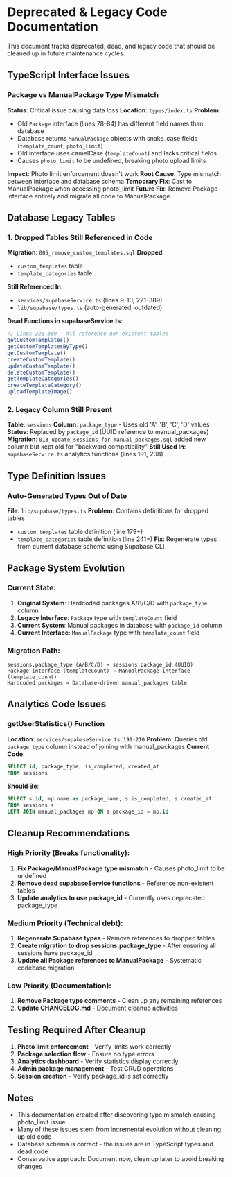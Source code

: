 # Deprecated & Legacy Code Documentation

This document tracks deprecated, dead, and legacy code that should be cleaned up in future maintenance cycles.

## TypeScript Interface Issues

### Package vs ManualPackage Type Mismatch
**Status**: Critical issue causing data loss
**Location**: `types/index.ts`
**Problem**: 
- Old `Package` interface (lines 78-84) has different field names than database
- Database returns `ManualPackage` objects with snake_case fields (`template_count`, `photo_limit`)
- Old interface uses camelCase (`templateCount`) and lacks critical fields
- Causes `photo_limit` to be undefined, breaking photo upload limits

**Impact**: Photo limit enforcement doesn't work
**Root Cause**: Type mismatch between interface and database schema
**Temporary Fix**: Cast to ManualPackage when accessing photo_limit
**Future Fix**: Remove Package interface entirely and migrate all code to ManualPackage

## Database Legacy Tables

### 1. Dropped Tables Still Referenced in Code
**Migration**: `005_remove_custom_templates.sql`
**Dropped**: 
- `custom_templates` table
- `template_categories` table

**Still Referenced In**:
- `services/supabaseService.ts` (lines 9-10, 221-389)
- `lib/supabase/types.ts` (auto-generated, outdated)

**Dead Functions in supabaseService.ts**:
```typescript
// Lines 221-389 - All reference non-existent tables
getCustomTemplates()
getCustomTemplatesByType()  
getCustomTemplate()
createCustomTemplate()
updateCustomTemplate()
deleteCustomTemplate()
getTemplateCategories()
createTemplateCategory()
uploadTemplateImage()
```

### 2. Legacy Column Still Present
**Table**: `sessions`
**Column**: `package_type` - Uses old 'A', 'B', 'C', 'D' values
**Status**: Replaced by `package_id` (UUID reference to manual_packages)
**Migration**: `013_update_sessions_for_manual_packages.sql` added new column but kept old for "backward compatibility"
**Still Used In**: `supabaseService.ts` analytics functions (lines 191, 208)

## Type Definition Issues

### Auto-Generated Types Out of Date
**File**: `lib/supabase/types.ts`
**Problem**: Contains definitions for dropped tables
- `custom_templates` table definition (line 179+)
- `template_categories` table definition (line 241+)
**Fix**: Regenerate types from current database schema using Supabase CLI

## Package System Evolution

### Current State:
1. **Original System**: Hardcoded packages A/B/C/D with `package_type` column
2. **Legacy Interface**: `Package` type with `templateCount` field
3. **Current System**: Manual packages in database with `package_id` column
4. **Current Interface**: `ManualPackage` type with `template_count` field

### Migration Path:
```
sessions.package_type (A/B/C/D) → sessions.package_id (UUID)
Package interface (templateCount) → ManualPackage interface (template_count)
Hardcoded packages → Database-driven manual_packages table
```

## Analytics Code Issues

### getUserStatistics() Function
**Location**: `services/supabaseService.ts:191-210`
**Problem**: Queries old `package_type` column instead of joining with manual_packages
**Current Code**:
```sql
SELECT id, package_type, is_completed, created_at
FROM sessions
```
**Should Be**:
```sql
SELECT s.id, mp.name as package_name, s.is_completed, s.created_at
FROM sessions s
LEFT JOIN manual_packages mp ON s.package_id = mp.id
```

## Cleanup Recommendations

### High Priority (Breaks functionality):
1. **Fix Package/ManualPackage type mismatch** - Causes photo_limit to be undefined
2. **Remove dead supabaseService functions** - Reference non-existent tables
3. **Update analytics to use package_id** - Currently uses deprecated package_type

### Medium Priority (Technical debt):
1. **Regenerate Supabase types** - Remove references to dropped tables
2. **Create migration to drop sessions.package_type** - After ensuring all sessions have package_id
3. **Update all Package references to ManualPackage** - Systematic codebase migration

### Low Priority (Documentation):
1. **Remove Package type comments** - Clean up any remaining references
2. **Update CHANGELOG.md** - Document cleanup activities

## Testing Required After Cleanup

1. **Photo limit enforcement** - Verify limits work correctly
2. **Package selection flow** - Ensure no type errors
3. **Analytics dashboard** - Verify statistics display correctly
4. **Admin package management** - Test CRUD operations
5. **Session creation** - Verify package_id is set correctly

## Notes

- This documentation created after discovering type mismatch causing photo_limit issue
- Many of these issues stem from incremental evolution without cleaning up old code
- Database schema is correct - the issues are in TypeScript types and dead code
- Conservative approach: Document now, clean up later to avoid breaking changes